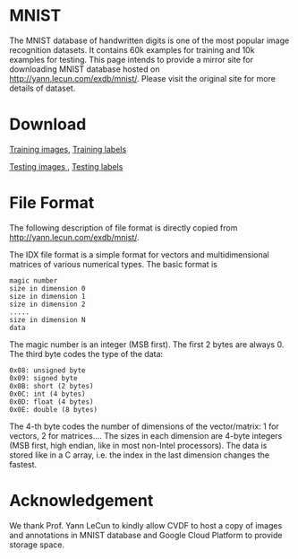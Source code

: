 # MNIST  
The MNIST database of handwritten digits is one of the most popular image recognition datasets. It contains 60k examples for training and 10k examples for testing. This page intends to provide a mirror site for downloading MNIST database hosted on http://yann.lecun.com/exdb/mnist/. Please visit the original site for more details of dataset.

# Download
[Training images](https://storage.googleapis.com/cvdf-datasets/mnist/t10k-images-idx3-ubyte.gz),
[Training labels](https://storage.googleapis.com/cvdf-datasets/mnist/t10k-labels-idx1-ubyte.gz)

[Testing images ](https://storage.googleapis.com/cvdf-datasets/mnist/t10k-images-idx3-ubyte.gz),
[Testing labels](https://storage.googleapis.com/cvdf-datasets/mnist/t10k-labels-idx1-ubyte.gz)

# File Format
The following description of file format is directly copied from http://yann.lecun.com/exdb/mnist/.

The IDX file format is a simple format for vectors and multidimensional matrices of various numerical types.
The basic format is
```
magic number 
size in dimension 0 
size in dimension 1 
size in dimension 2 
..... 
size in dimension N 
data
```

The magic number is an integer (MSB first). The first 2 bytes are always 0. The third byte codes the type of the data: 
```
0x08: unsigned byte 
0x09: signed byte 
0x0B: short (2 bytes) 
0x0C: int (4 bytes) 
0x0D: float (4 bytes) 
0x0E: double (8 bytes)
```

The 4-th byte codes the number of dimensions of the vector/matrix: 1 for vectors, 2 for matrices....
The sizes in each dimension are 4-byte integers (MSB first, high endian, like in most non-Intel processors).
The data is stored like in a C array, i.e. the index in the last dimension changes the fastest.

# Acknowledgement
We thank Prof. Yann LeCun to kindly allow CVDF to host a copy of images and annotations in MNIST database and Google Cloud Platform to provide storage space.
